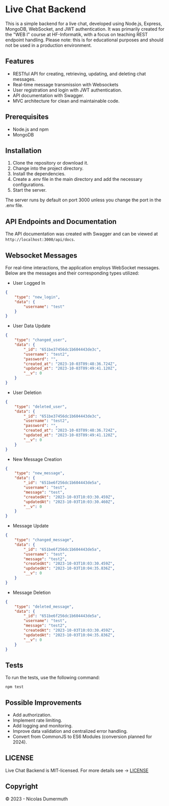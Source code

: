 # Live Chat Backend

This is a simple backend for a live chat, developed using Node.js, Express, MongoDB, WebSocket, and JWT authentication. It was primarily created for the "WEB I" course at HF-Informatik, with a focus on teaching REST endpoint handling. Please note: this is for educational purposes and should not be used in a production environment.

## Features

- RESTful API for creating, retrieving, updating, and deleting chat messages.
- Real-time message transmission with Websockets
- User registration and login with JWT authentication.
- API documentation with Swagger.
- MVC architecture for clean and maintainable code.

## Prerequisites

- Node.js and npm
- MongoDB

## Installation

1. Clone the repository or download it.
2. Change into the project directory.
3. Install the dependencies.
4. Create a .env file in the main directory and add the necessary configurations.
5. Start the server.

The server runs by default on port 3000 unless you change the port in the .env file.

## API Endpoints and Documentation

The API documentation was created with Swagger and can be viewed at `http://localhost:3000/api/docs`.

## Websocket Messages

For real-time interactions, the application employs WebSocket messages. Below are the messages and their corresponding types utilized:

- User Logged In

```json
{
    "type": "new_login",
    "data": {
        "username": "test"
    }
}
```

- User Data Update

```json
{
    "type": "changed_user",
    "data": {
        "_id": "651be37456dc1b604443de3c",
        "username": "test2",
        "password": "",
        "created_at": "2023-10-03T09:48:36.724Z",
        "updated_at": "2023-10-03T09:49:41.120Z",
        "__v": 0
    }
}
```

- User Deletion

```json
{
    "type": "deleted_user",
    "data": {
        "_id": "651be37456dc1b604443de3c",
        "username": "test2",
        "password": "",
        "created_at": "2023-10-03T09:48:36.724Z",
        "updated_at": "2023-10-03T09:49:41.120Z",
        "__v": 0
    }
}
```

- New Message Creation

```json
{
    "type": "new_message",
    "data": {
        "_id": "651be6f256dc1b604443de5a",
        "username": "test",
        "message": "test",
        "createdAt": "2023-10-03T10:03:30.459Z",
        "updatedAt": "2023-10-03T10:03:30.460Z",
        "__v": 0
    }
}
```

- Message Update

```json
{
    "type": "changed_message",
    "data": {
        "_id": "651be6f256dc1b604443de5a",
        "username": "test",
        "message": "test2",
        "createdAt": "2023-10-03T10:03:30.459Z",
        "updatedAt": "2023-10-03T10:04:35.836Z",
        "__v": 0
    }
}
```

- Message Deletion

```json
{
    "type": "deleted_message",
    "data": {
        "_id": "651be6f256dc1b604443de5a",
        "username": "test",
        "message": "test2",
        "createdAt": "2023-10-03T10:03:30.459Z",
        "updatedAt": "2023-10-03T10:04:35.836Z",
        "__v": 0
    }
}
```

## Tests

To run the tests, use the following command:

`npm test`

## Possible Improvements

- Add authorization.
- Implement rate limiting.
- Add logging and monitoring.
- Improve data validation and centralized error handling.
- Convert from CommonJS to ES6 Modules (conversion planned for 2024).

## LICENSE

Live Chat Backend is MIT-licensed. For more details see &rarr; [LICENSE](LICENSE)

## Copyright

&copy; 2023 - Nicolas Dumermuth